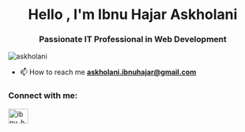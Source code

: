 <h1 align="center">Hello , I'm Ibnu Hajar Askholani</h1>
<h3 align="center">Passionate IT Professional in Web Development</h3>

<p align="left"> <img src="https://komarev.com/ghpvc/?username=askholani&label=Profile%20views&color=0e75b6&style=flat" alt="askholani" /> </p>

- 📫 How to reach me **askholani.ibnuhajar@gmail.com**

<h3 align="left">Connect with me:</h3>
<p align="left">
<a href="https://instagram.com/ibnu_hajara" target="blank"><img align="center" src="https://raw.githubusercontent.com/rahuldkjain/github-profile-readme-generator/master/src/images/icons/Social/instagram.svg" alt="ibnu_hajara" height="30" width="40" /></a>
</p>
